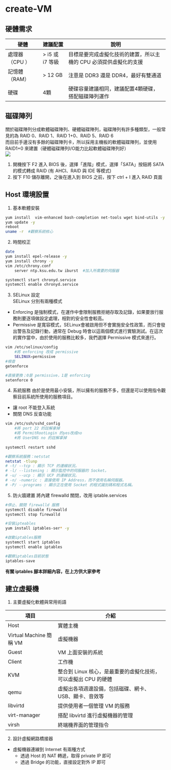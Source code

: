 # create-VM

## 硬體需求

硬體 | 建議配置 | 說明 |
--- | ---| ---|
處理器（CPU ）| > i5 或 i7 等級 | 目標是要完成虛擬化技術的建置，所以主機的 CPU 必須提供虛擬化的支援
記憶體（RAM） | > 12 GB        | 注意是 DDR3 還是 DDR4，最好有雙通道
硬碟         | 4顆             | 硬碟容量建議相同，建議配置4顆硬碟，搭配磁碟陣列運作

## 磁碟陣列

關於磁碟陣列分成軟體磁碟陣列、硬體磁碟陣列，磁碟陣列有許多種類型，一般常見的為 RAID 0、RAID 1、RAID 1+0、RAID 5、RAID 6  
而目前手邊沒有多餘的磁碟陣列卡，所以採用主機板的軟體磁碟陣列，並使用 RAID1+0 來建置（硬體磁碟陣列I/O能力比起軟體磁碟陣列好）  
![](https://i.imgur.com/pFO6mvt.png)

1. 開機按下 F2 進入 BIOS 後，選擇「進階」模式，選擇「SATA」按鈕將 SATA 的模式轉成 RAID (有 AHCI、RAID 與 IDE 等模式)
2. 按下 F10 儲存離開，之後在進入到 BIOS 之前，按下 ctrl + I 進入 RAID 頁面


## Host 環境設置

1. 基本軟體安裝
```bash
yum install  vim-enhanced bash-completion net-tools wget bind-utils -y
yum update -y
reboot
uname -r  #觀察系統核心
```
2. 時間校正
```bash
date
yum install epel-release -y
yum install chrony -y
vim /etc/chrony.conf
    server ntp.ksu.edu.tw iburst  #加入所需要的伺服器

systemctl start chronyd.service
systemctl enable chronyd.service
```
3. SELinux 設定  
SELinux 分別有兩種模式  
* Enforcing 是強制模式，在運作中會限制服務拒絕存取及記錄，如果要放行服務則要逐項做設定處理，相對的安全性會較高。
* Permissive 是寬容模式，SELinux會被啟用但不會實施安全性政策，而只會發出警告及記錄行動，通常在 Debug 時會以這兩個模式進行實驗測試。在這次的實作當中，由於使用的服務比較多，我們選擇 Permissive 模式來進行。
```bash
vim /etc/selinux/config
    #將 enforcing 改成 permissive
    SELINUX=permissive
#檢查
getenforce

#直接更換；0是 permissive，1是 enforcing
setenforce 0
```
4. 系統服務
由於是使用最小安裝，所以擁有的服務不多，但還是可以使用指令觀察目前系統所使用的服務項目。
* 讓 root 不能登入系統
* 關閉 DNS 反查功能
```bash
vim /etc/ssh/sshd_config
    #將 port 22 的註解拿掉
    #將 PermitRootLogin 的yes改成no
    #將 UserDNS no 的註解拿掉
    
systemctl restart sshd

#觀察系統服務：netstat
netstat -tlunp
# -t/ --tcp : 顯示 TCP 的連線狀況。
# -l/ --listening : 顯示監控中的伺服器的 Socket。
# -u/ --ucp : 顯示 UCP 的連線狀況。
# -n/ -numeric : 直接使用 IP Address，而不使用名稱伺服器。
# -P/ --programs : 顯示正在使用 Socket 的程式識別碼和程式名稱。
```

5. 防火牆建置
將內建 firewalld 關閉，改用 iptable.services
```bash
#停止、關閉 firewalld 服務
systemctl disable firewalld
systemctl stop firewalld

#安裝ipteables
yum install iptables-ser* -y

#啟動iptables服務
systemctl start iptables
systemctl enable iptables

#觀察iptables目前狀態
iptables-save
```
**有關 iptables 腳本詳細內容，在上方供大家參考**

## 建立虛擬機
1. 主要虛擬化軟體與常用術語  

項目 | 介紹 |
---  | --- |
Host | 實體主機
Virtual Machine 簡稱 VM | 虛擬機器
Guest | VM 上面安裝的系統
Client	| 工作機
KVM | 整合到 Linux 核心，是最重要的虛擬化技術，可以虛擬出 CPU 的硬體
qemu | 虛擬出各項週邊設備，包括磁碟、網卡、USB、顯卡、音效等
libvirtd | 提供使用者一個管理 VM 的服務
virt-manager | 搭配 libvirtd 進行虛擬機器的管理
virsh | 終端機界面的管理指令

2. 設計虛擬網路橋接器
* 虛擬機器連線到 Internet 有兩種方式  
  * 透過 Host 的 NAT 轉遞，取得 private IP 即可
  * 透過 Bridge 的功能，直接設定對外 IP 即可
